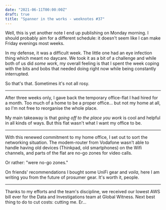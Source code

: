 ```yaml
---
date: "2021-06-11T00:00:00Z"
draft: true
title: "Spanner in the works - weeknotes #37"
---
```


Well, this is yet another note I end up publishing on Monday morning. I should probably aim for a different schedule: it doesn't seem like I can make Friday evenings most weeks.

In my defense, it was a difficult week. The little one had an eye infection thing which meant no daycare. We took it as a bit of a challenge and while both of us did _some work_, my overall feeling is that I spent the week coping with the bits and bobs that needed doing right now while being constantly interrupted.

So that's that. Sometimes it's not all rosy.

---

After three weeks only, I gave back the temporary office-flat I had hired for a month. Too much of a home to be a proper office... but not my home at all, so I'm not free to reorganise the whole place.

My main takeaway is that _going off to the place you work_ is cool and helpful in all kinds of ways. But this flat wasn't what I want my office to be.

---

With this renewed commitment to my home office, I set out to sort the networking situation. The modem-router from Vodafone wasn't able to handle having old devices (Thinkpad, old smartphones) on the Wifi channels, and parts of the flat are no-go zones for video calls.

Or rather: "were no-go zones."

On friends' recommendations I bought some UniFi gear and _voila_, here I am writing you from the future of prosumer gear. It's worth it, people.

---

Thanks to my efforts and the team's discipline, we received our lowest AWS bill ever for the Data and Investigations team at Global Witness. Next best thing to do to cut costs: cutting me. Er...

